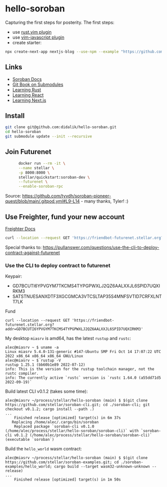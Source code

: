 # hello-soroban
Capturing the first steps for posterity. The first steps:

- use [rust.vim plugin](https://github.com/rust-lang/rust.vim)
- use [vim-javascript plugin](https://github.com/pangloss/vim-javascript)
- create starter:
``` bash
npx create-next-app nextjs-blog --use-npm --example "https://github.com/vercel/next-learn/tree/master/basics/learn-starter"
```

## Links

- [Soroban Docs](https://soroban.stellar.org/docs/)
- [Git Book on Submodules](https://git-scm.com/book/en/v2/Git-Tools-Submodules)
- [Learning Rust](https://doc.rust-lang.org/book/ch01-03-hello-cargo.html)
- [Learning React](https://reactjs.org/tutorial/tutorial.html)
- [Learning Next.js](https://nextjs.org/learn/basics/create-nextjs-app)

## Install
```bash
git clone git@github.com:didalik/hello-soroban.git
cd hello-soroban
git submodule update --init --recursive
```

## Join Futurenet
```bash
      docker run --rm -it \
      --name stellar \
      -p 8000:8000 \
      stellar/quickstart:soroban-dev \
      --futurenet \
      --enable-soroban-rpc
```
Source: https://github.com/tyvdh/soroban-pioneer-quest/blob/main/.gitpod.yml#L9-L14 - many thanks, Tyler! :)

## Use Freighter, fund your new account
[Freighter Docs](https://docs.freighter.app/docs/guide/introduction)
```bash
curl --location --request GET 'https://friendbot-futurenet.stellar.org?addr=GCFJ5IGBT66OBII3WKAZAZHULKRUWRYBQNMGDXJ3LCPI7XGDXWE2HZPP'
```
Special thanks to: https://pullanswer.com/questions/use-the-cli-to-deploy-contract-against-futurenet

### Use the CLI to deploy contract to futurenet

Keypair:
- GD7BCUTI6YPVGYM7TKCMS4TYPGPWXLJ2QZ6AALXXJL6SPID7UQXIRKM3
- SATSTNUESANXDTF3XGCGMCA3VTCSLTAP35S4MNFSVTID7CRFXLNTT7LK

Fund
```
curl --location --request GET 'https://friendbot-futurenet.stellar.org?addr=GD7BCUTI6YPVGYM7TKCMS4TYPGPWXLJ2QZ6AALXXJL6SPID7UQXIRKM3'
```

My desktop `miasrv` is amd64, has the latest `rustup` and `rustc`:
```
alec@miasrv ~ $ uname -a
Linux miasrv 5.4.0-131-generic #147-Ubuntu SMP Fri Oct 14 17:07:22 UTC 2022 x86_64 x86_64 x86_64 GNU/Linux
alec@miasrv ~ $ rustup -V
rustup 1.25.1 (bb60b1e89 2022-07-12)
info: This is the version for the rustup toolchain manager, not the rustc compiler.
info: The currently active `rustc` version is `rustc 1.64.0 (a55dd71d5 2022-09-19)`
```

Build latest CLI v0.1.2 (takes some time):
```
alec@miasrv ~/process/stellar/hello-soroban (main) $ $(git clone https://github.com/stellar/soroban-cli.git; cd ./soroban-cli; git checkout v0.1.2; cargo install --path .)
...
    Finished release [optimized] target(s) in 6m 37s
   Replacing /home/alec/.cargo/bin/soroban
    Replaced package `soroban-cli v0.1.0 (/home/alec/process/stellar/hello-soroban/soroban-cli)` with `soroban-cli v0.1.2 (/home/alec/process/stellar/hello-soroban/soroban-cli)` (executable `soroban`)
```

Build the `hello_world` wasm contract:
```
alec@miasrv ~/process/stellar/hello-soroban (main) $ $(git clone https://github.com/stellar/soroban-examples.git; cd ./soroban-examples/hello_world; cargo build --target wasm32-unknown-unknown --release)
...
    Finished release [optimized] target(s) in 1m 50s
```
